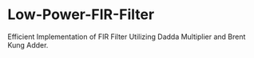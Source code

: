 # Low-Power-FIR-Filter
Efficient Implementation of FIR Filter Utilizing Dadda Multiplier and  Brent Kung Adder.
